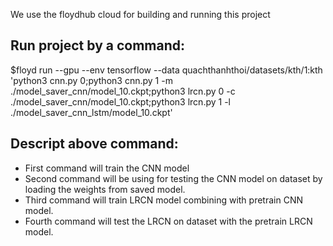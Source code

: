 
We use the floydhub cloud for building and running this project

## Run project by a command:
$floyd run --gpu --env tensorflow --data quachthanhthoi/datasets/kth/1:kth 'python3 cnn.py 0;python3 cnn.py 1 -m ./model_saver_cnn/model_10.ckpt;python3 lrcn.py 0 -c ./model_saver_cnn/model_10.ckpt;python3 lrcn.py 1 -l ./model_saver_cnn_lstm/model_10.ckpt'

## Descript above command:
- First command will train the CNN model
- Second command will be using for testing the CNN model on dataset by loading the weights from saved model.
- Third command will train LRCN model combining with pretrain CNN model.
- Fourth command will test the LRCN on dataset with the pretrain LRCN model.
